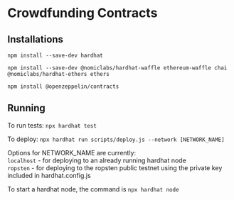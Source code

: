 # Crowdfunding Contracts

## Installations
`npm install --save-dev hardhat`  
  
`npm install --save-dev @nomiclabs/hardhat-waffle ethereum-waffle chai @nomiclabs/hardhat-ethers ethers`
  
`npm install @openzeppelin/contracts`

## Running
To run tests:
`npx hardhat test`

To deploy:
`npx hardhat run scripts/deploy.js --network [NETWORK_NAME]`

Options for NETWORK_NAME are currently:  
`localhost` - for deploying to an already running hardhat node  
`ropsten` - for deploying to the ropsten public testnet using the private key included in hardhat.config.js  


To start a hardhat node, the command is `npx hardhat node`  



